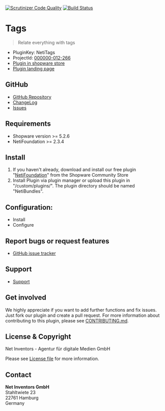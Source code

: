 [![Scrutinizer Code Quality](https://scrutinizer-ci.com/g/NetInventors/sw.ext.neti_tags/badges/quality-score.png?b=develop&s=145eab19bf396bdd889e1e41a77a42756fe8a115)](https://scrutinizer-ci.com/g/NetInventors/sw.ext.neti_tags/?branch=develop)
[![Build Status](https://scrutinizer-ci.com/g/NetInventors/sw.ext.neti_tags/badges/build.png?b=develop&s=8c36927f2ac5c5ee577b3f15990c74b13374efa1)](https://scrutinizer-ci.com/g/NetInventors/sw.ext.neti_tags/build-status/develop)

# Tags
> Relate everything with tags

* PluginKey: NetiTags
* ProjectId: [000000-012-266](https://redmine.netinventors.de/projects/000000-012-266)
* [Plugin in shopware store](http://store.shopware.com/detail/index/sArticle/162715)
* [Plugin landing page](http://www.shopinventors.de/shopware-plugins/tags/)

## GitHub
* [GitHub Repository](https://github.com/NetInventors/sw.ext.neti_tags/) 
* [ChangeLog](https://github.com/NetInventors/sw.ext.neti_tags/commits)
* [Issues](https://github.com/NetInventors/sw.ext.neti_tags/issues)

## Requirements
* Shopware version >= 5.2.6
* NetiFoundation >= 2.3.4

## Install
1. If you haven't already, download and install our free plugin "[NetiFoundation](http://store.shopware.com/detail/index/sArticle/162025)" from the Shopware Community Store
2. Install Plugin via plugin manager or upload this plugin in "/custom/plugins/". The plugin directory should be named "NetiBundles". 

## Configuration:
* Install
* Configure

## Report bugs or request features
* [GitHub issue tracker](https://github.com/NetInventors/sw.ext.neti_tags/issues)

## Support
* [Support](https://support.netinventors.de/hc/de/sections/115000761434)

## Get involved 
We highly appreciate if you want to add further functions and fix issues. Just fork our plugin and create a pull request.
For more information about contributing to this plugin, please see [CONTRIBUTING.md](CONTRIBUTING.md).

## License & Copyright
Net Inventors - Agentur für digitale Medien GmbH

Please see [License file](LICENSE) for more information.

## Contact
**Net Inventors GmbH**  
Stahltwiete 23  
22761 Hamburg  
Germany  
